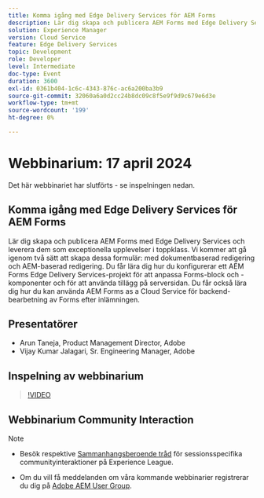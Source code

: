 ```yaml
---
title: Komma igång med Edge Delivery Services för AEM Forms
description: Lär dig skapa och publicera AEM Forms med Edge Delivery Services, som omfattar dokumentbaserad och AEM-baserad redigering, projektinställningar för anpassning och användning av AEM Forms as a Cloud Service för backend-bearbetning.
solution: Experience Manager
version: Cloud Service
feature: Edge Delivery Services
topic: Development
role: Developer
level: Intermediate
doc-type: Event
duration: 3600
exl-id: 0361b404-1c6c-4343-876c-ac6a200ba3b9
source-git-commit: 32060a6a0d2cc24b8dc09c8f5e9f9d9c679e6d3e
workflow-type: tm+mt
source-wordcount: '199'
ht-degree: 0%

---
```


# Webbinarium: 17 april 2024

Det här webbinariet har slutförts - se inspelningen nedan.

## Komma igång med Edge Delivery Services för AEM Forms

Lär dig skapa och publicera AEM Forms med Edge Delivery Services och leverera dem som exceptionella upplevelser i toppklass. Vi kommer att gå igenom två sätt att skapa dessa formulär: med dokumentbaserad redigering och AEM-baserad redigering. Du får lära dig hur du konfigurerar ett AEM Forms Edge Delivery Services-projekt för att anpassa Forms-block och -komponenter och för att använda tillägg på serversidan. Du får också lära dig hur du kan använda AEM Forms as a Cloud Service för backend-bearbetning av Forms efter inlämningen.

## Presentatörer

* Arun Taneja, Product Management Director, Adobe
* Vijay Kumar Jalagari, Sr. Engineering Manager, Adobe

## Inspelning av webbinarium

>[!VIDEO](https://video.tv.adobe.com/v/3428434/)

## Webbinarium Community Interaction

>[!NOTE]
> 
>* Besök respektive [Sammanhangsberoende tråd](https://adobe.ly/4aCz0OE) för sessionsspecifika communityinteraktioner på Experience League.
>
>* Om du vill få meddelanden om våra kommande webbinarier registrerar du dig på [Adobe AEM User Group](https://aem-augs.adobe.com/).
